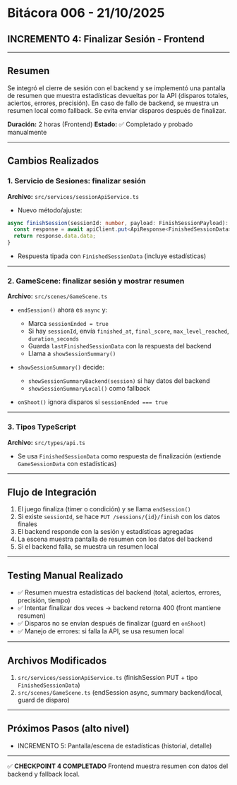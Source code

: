 # Bitácora 006 - 21/10/2025

## INCREMENTO 4: Finalizar Sesión - Frontend

---

## Resumen

Se integró el cierre de sesión con el backend y se implementó una pantalla de resumen que muestra estadísticas devueltas por la API (disparos totales, aciertos, errores, precisión). En caso de fallo de backend, se muestra un resumen local como fallback. Se evita enviar disparos después de finalizar.

**Duración:** 2 horas (Frontend)
**Estado:** ✅ Completado y probado manualmente

---

## Cambios Realizados

### 1. Servicio de Sesiones: finalizar sesión

**Archivo:** `src/services/sessionApiService.ts`

- Nuevo método/ajuste:
```ts
async finishSession(sessionId: number, payload: FinishSessionPayload): Promise<FinishedSessionData> {
  const response = await apiClient.put<ApiResponse<FinishedSessionData>>(`/sessions/${sessionId}/finish`, payload);
  return response.data.data;
}
```

- Respuesta tipada con `FinishedSessionData` (incluye estadísticas)

---

### 2. GameScene: finalizar sesión y mostrar resumen

**Archivo:** `src/scenes/GameScene.ts`

- `endSession()` ahora es `async` y:
  - Marca `sessionEnded = true`
  - Si hay `sessionId`, envía `finished_at`, `final_score`, `max_level_reached`, `duration_seconds`
  - Guarda `lastFinishedSessionData` con la respuesta del backend
  - Llama a `showSessionSummary()`

- `showSessionSummary()` decide:
  - `showSessionSummaryBackend(session)` si hay datos del backend
  - `showSessionSummaryLocal()` como fallback

- `onShoot()` ignora disparos si `sessionEnded === true`

---

### 3. Tipos TypeScript

**Archivo:** `src/types/api.ts`

- Se usa `FinishedSessionData` como respuesta de finalización (extiende `GameSessionData` con estadísticas)

---

## Flujo de Integración

1. El juego finaliza (timer o condición) y se llama `endSession()`
2. Si existe `sessionId`, se hace `PUT /sessions/{id}/finish` con los datos finales
3. El backend responde con la sesión y estadísticas agregadas
4. La escena muestra pantalla de resumen con los datos del backend
5. Si el backend falla, se muestra un resumen local

---

## Testing Manual Realizado

- ✅ Resumen muestra estadísticas del backend (total, aciertos, errores, precisión, tiempo)
- ✅ Intentar finalizar dos veces → backend retorna 400 (front mantiene resumen)
- ✅ Disparos no se envían después de finalizar (guard en `onShoot`)
- ✅ Manejo de errores: si falla la API, se usa resumen local

---

## Archivos Modificados

1. `src/services/sessionApiService.ts` (finishSession PUT + tipo `FinishedSessionData`)
2. `src/scenes/GameScene.ts` (endSession async, summary backend/local, guard de disparo)

---

## Próximos Pasos (alto nivel)

- INCREMENTO 5: Pantalla/escena de estadísticas (historial, detalle)

---

✅ **CHECKPOINT 4 COMPLETADO**
Frontend muestra resumen con datos del backend y fallback local.


